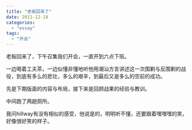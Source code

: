 ```yaml
---
title: "老板回来了"
date: 2011-12-18
categories: 
  - "essay"
tags: 
  - "开会"
---
```


老板回来了，下午召集我们开会，一直开到六点下班。

一边喝着工夫茶，一边似懂非懂地听他用潮汕方言讲述这一次围剿与反围剿的战役，到底有多么的悲壮，多么的艰辛，到最后又是多么的空前的成功。

先是下期版面的内容与布局，接下来是回顾战果的经验与教训。

中间跑了两趟厕所。

我问hillway有没有相似的感受，他说是的，明明听不懂，还要跟着嘿嘿嘿的笑，好像很好笑的样子。
